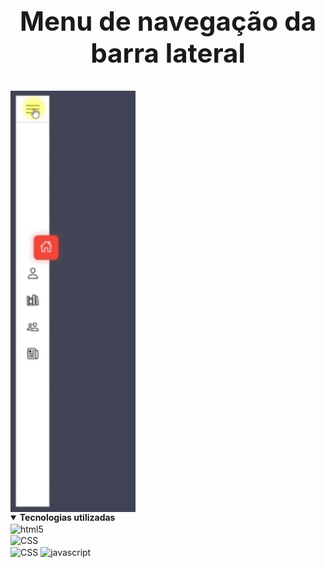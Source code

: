 
# <summary align="center"><b><h2>Menu de navegação da barra lateral</h2></b></summary>

<img align="center" src="https://github.com/felixskmarcio/projetos/blob/main/sidebar-menu-1/ScreenRecorderProject1.gif" alt="sidebar" width="200"/>  
<details open="">

<summary><b>Tecnologias utilizadas</b></summary>
	<img align="center" alt="html5"src="https://img.shields.io/badge/HTML5-E34F26?style=for-the-badge&logo=html5&logoColor=white"/> 
    <br>
    <img align="center" alt="CSS"src="https://img.shields.io/badge/CSS-239120?&style=for-the-badge&logo=css3&logoColor=white"/> 
    <br> 
    <img align="center" alt="CSS"src="https://img.shields.io/badge/JavaScript-323330?style=for-the-badge&logo=javascript&logoColor=F7DF1E"/> 
<img align="center" src="https://user-images.githubusercontent.com/73097560/115834477-dbab4500-a447-11eb-908a-139a6edaec5c.gif" alt="javascript" width="1000"/>	